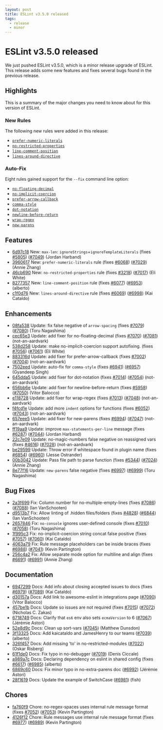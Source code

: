 ```yaml
---
layout: post
title: ESLint v3.5.0 released
tags:
  - release
  - minor
---
```

# ESLint v3.5.0 released

We just pushed ESLint v3.5.0, which is a minor release upgrade of ESLint. This release adds some new features and fixes several bugs found in the previous release.

## Highlights

This is a summary of the major changes you need to know about for this version of ESLint.

### New Rules

The following new rules were added in this release:

* [`prefer-numeric-literals`](https://eslint.org/docs/rules/prefer-numeric-literals)
* [`no-restricted-properties`](https://eslint.org/docs/rules/no-restricted-properties)
* [`line-comment-position`](https://eslint.org/docs/rules/line-comment-position)
* [`lines-around-directive`](https://eslint.org/docs/rules/lines-around-directive)

### Auto-Fix

Eight rules gained support for the `--fix` command line option:

* [`no-floating-decimal`](https://eslint.org/docs/rules/no-floating-decimal)
* [`no-implicit-coercion`](https://eslint.org/docs/rules/no-implicit-coercion)
* [`prefer-arrow-callback`](https://eslint.org/docs/rules/prefer-arrow-callback)
* [`comma-style`](https://eslint.org/docs/rules/comma-style)
* [`dot-notation`](https://eslint.org/docs/rules/dot-notation)
* [`newline-before-return`](https://eslint.org/docs/rules/newline-before-return)
* [`wrap-regex`](https://eslint.org/docs/rules/wrap-regex)
* [`new-parens`](https://eslint.org/docs/rules/new-parens)


## Features


* [6d97c18](https://github.com/eslint/eslint/commit/6d97c18) New: `max-len`: `ignoreStrings`+`ignoreTemplateLiterals` (fixes [#5805](https://github.com/eslint/eslint/issues/5805)) ([#7049](https://github.com/eslint/eslint/issues/7049)) (Jordan Harband)
* [3960617](https://github.com/eslint/eslint/commit/3960617) New: `prefer-numeric-literals` rule (fixes [#6068](https://github.com/eslint/eslint/issues/6068)) ([#7029](https://github.com/eslint/eslint/issues/7029)) (Annie Zhang)
* [46cb690](https://github.com/eslint/eslint/commit/46cb690) New: `no-restricted-properties` rule (fixes [#3218](https://github.com/eslint/eslint/issues/3218)) ([#7017](https://github.com/eslint/eslint/issues/7017)) (Eli White)
* [8277357](https://github.com/eslint/eslint/commit/8277357) New: `line-comment-position` rule (fixes [#6077](https://github.com/eslint/eslint/issues/6077)) ([#6953](https://github.com/eslint/eslint/issues/6953)) (alberto)
* [c1f0d76](https://github.com/eslint/eslint/commit/c1f0d76) New: `lines-around-directive` rule (fixes [#6069](https://github.com/eslint/eslint/issues/6069)) ([#6998](https://github.com/eslint/eslint/issues/6998)) (Kai Cataldo)




## Enhancements


* [08fa538](https://github.com/eslint/eslint/commit/08fa538) Update: fix false negative of `arrow-spacing` (fixes [#7079](https://github.com/eslint/eslint/issues/7079)) ([#7080](https://github.com/eslint/eslint/issues/7080)) (Toru Nagashima)
* [cec65e3](https://github.com/eslint/eslint/commit/cec65e3) Update: add fixer for no-floating-decimal (fixes [#7070](https://github.com/eslint/eslint/issues/7070)) ([#7081](https://github.com/eslint/eslint/issues/7081)) (not-an-aardvark)
* [538d258](https://github.com/eslint/eslint/commit/538d258) Update: make no-implicit-coercion support autofixing. (fixes [#7056](https://github.com/eslint/eslint/issues/7056)) ([#7061](https://github.com/eslint/eslint/issues/7061)) (Eli White)
* [883316d](https://github.com/eslint/eslint/commit/883316d) Update: add fixer for prefer-arrow-callback (fixes [#7002](https://github.com/eslint/eslint/issues/7002)) ([#7004](https://github.com/eslint/eslint/issues/7004)) (not-an-aardvark)
* [7502eed](https://github.com/eslint/eslint/commit/7502eed) Update: auto-fix for `comma-style` (fixes [#6941](https://github.com/eslint/eslint/issues/6941)) ([#6957](https://github.com/eslint/eslint/issues/6957)) (Gyandeep Singh)
* [645dda5](https://github.com/eslint/eslint/commit/645dda5) Update: add fixer for dot-notation (fixes [#7014](https://github.com/eslint/eslint/issues/7014)) ([#7054](https://github.com/eslint/eslint/issues/7054)) (not-an-aardvark)
* [656bb6e](https://github.com/eslint/eslint/commit/656bb6e) Update: add fixer for newline-before-return (fixes [#5958](https://github.com/eslint/eslint/issues/5958)) ([#7050](https://github.com/eslint/eslint/issues/7050)) (Vitor Balocco)
* [e118728](https://github.com/eslint/eslint/commit/e118728) Update: add fixer for wrap-regex (fixes [#7013](https://github.com/eslint/eslint/issues/7013)) ([#7048](https://github.com/eslint/eslint/issues/7048)) (not-an-aardvark)
* [f4fcd1e](https://github.com/eslint/eslint/commit/f4fcd1e) Update: add more `indent` options for functions (fixes [#6052](https://github.com/eslint/eslint/issues/6052)) ([#7043](https://github.com/eslint/eslint/issues/7043)) (not-an-aardvark)
* [657eee5](https://github.com/eslint/eslint/commit/657eee5) Update: add fixer for new-parens (fixes [#6994](https://github.com/eslint/eslint/issues/6994)) ([#7047](https://github.com/eslint/eslint/issues/7047)) (not-an-aardvark)
* [ff19aa9](https://github.com/eslint/eslint/commit/ff19aa9) Update: improve `max-statements-per-line` message (fixes [#6287](https://github.com/eslint/eslint/issues/6287)) ([#7044](https://github.com/eslint/eslint/issues/7044)) (Jordan Harband)
* [22c7e09](https://github.com/eslint/eslint/commit/22c7e09) Update: no-magic-numbers false negative on reassigned vars (fixes [#4616](https://github.com/eslint/eslint/issues/4616)) ([#7028](https://github.com/eslint/eslint/issues/7028)) (not-an-aardvark)
* [be29599](https://github.com/eslint/eslint/commit/be29599) Update: Throw error if whitespace found in plugin name (fixes [#6854](https://github.com/eslint/eslint/issues/6854)) ([#6960](https://github.com/eslint/eslint/issues/6960)) (Jesse Ostrander)
* [00b3042](https://github.com/eslint/eslint/commit/00b3042) Update: Pass file path to parse function (fixes [#5344](https://github.com/eslint/eslint/issues/5344)) ([#7024](https://github.com/eslint/eslint/issues/7024)) (Annie Zhang)
* [8e77f16](https://github.com/eslint/eslint/commit/8e77f16) Update: `new-parens` false negative (fixes [#6997](https://github.com/eslint/eslint/issues/6997)) ([#6999](https://github.com/eslint/eslint/issues/6999)) (Toru Nagashima)




## Bug Fixes


* [2a3f699](https://github.com/eslint/eslint/commit/2a3f699) Fix: Column number for no-multiple-empty-lines (fixes [#7086](https://github.com/eslint/eslint/issues/7086)) ([#7088](https://github.com/eslint/eslint/issues/7088)) (Ian VanSchooten)
* [d9513b7](https://github.com/eslint/eslint/commit/d9513b7) Fix: Allow linting of .hidden files/folders (fixes [#4828](https://github.com/eslint/eslint/issues/4828)) ([#6844](https://github.com/eslint/eslint/issues/6844)) (Ian VanSchooten)
* [2657846](https://github.com/eslint/eslint/commit/2657846) Fix: `no-console` ignores user-defined console (fixes [#7010](https://github.com/eslint/eslint/issues/7010)) ([#7058](https://github.com/eslint/eslint/issues/7058)) (Toru Nagashima)
* [1f995c3](https://github.com/eslint/eslint/commit/1f995c3) Fix: no-implicit-coercion string concat false positive (fixes [#7057](https://github.com/eslint/eslint/issues/7057)) ([#7060](https://github.com/eslint/eslint/issues/7060)) (Kai Cataldo)
* [4063a79](https://github.com/eslint/eslint/commit/4063a79) Fix: Rule message placeholders can be inside braces (fixes [#6988](https://github.com/eslint/eslint/issues/6988)) ([#7041](https://github.com/eslint/eslint/issues/7041)) (Kevin Partington)
* [256c4a2](https://github.com/eslint/eslint/commit/256c4a2) Fix: Allow separate mode option for multiline and align (fixes [#6691](https://github.com/eslint/eslint/issues/6691)) ([#6991](https://github.com/eslint/eslint/issues/6991)) (Annie Zhang)




## Documentation


* [6947299](https://github.com/eslint/eslint/commit/6947299) Docs: Add info about closing accepted issues to docs (fixes [#6979](https://github.com/eslint/eslint/issues/6979)) ([#7089](https://github.com/eslint/eslint/issues/7089)) (Kai Cataldo)
* [d30157a](https://github.com/eslint/eslint/commit/d30157a) Docs: Add link to awesome-eslint in integrations page ([#7090](https://github.com/eslint/eslint/issues/7090)) (Vitor Balocco)
* [457be1b](https://github.com/eslint/eslint/commit/457be1b) Docs: Update so issues are not required (fixes [#7015](https://github.com/eslint/eslint/issues/7015)) ([#7072](https://github.com/eslint/eslint/issues/7072)) (Nicholas C. Zakas)
* [6718749](https://github.com/eslint/eslint/commit/6718749) Docs: Clarify that `es6` env also sets `ecmaVersion` to 6 ([#7067](https://github.com/eslint/eslint/issues/7067)) (Jérémie Astori)
* [52e8d9c](https://github.com/eslint/eslint/commit/52e8d9c) Docs: Clean up sort-vars ([#7045](https://github.com/eslint/eslint/issues/7045)) (Matthew Dunsdon)
* [3f13325](https://github.com/eslint/eslint/commit/3f13325) Docs: Add kaicataldo and JamesHenry to our teams ([#7039](https://github.com/eslint/eslint/issues/7039)) (alberto)
* [326f457](https://github.com/eslint/eslint/commit/326f457) Docs: Add missing 'to' in no-restricted-modules ([#7022](https://github.com/eslint/eslint/issues/7022)) (Oskar Risberg)
* [61f1de0](https://github.com/eslint/eslint/commit/61f1de0) Docs: Fix typo in no-debugger ([#7019](https://github.com/eslint/eslint/issues/7019)) (Denis Ciccale)
* [a989a7c](https://github.com/eslint/eslint/commit/a989a7c) Docs: Declaring dependency on eslint in shared config (fixes [#6617](https://github.com/eslint/eslint/issues/6617)) ([#6985](https://github.com/eslint/eslint/issues/6985)) (alberto)
* [6869c60](https://github.com/eslint/eslint/commit/6869c60) Docs: Fix minor typo in no-extra-parens doc ([#6992](https://github.com/eslint/eslint/issues/6992)) (Jérémie Astori)
* [28f1619](https://github.com/eslint/eslint/commit/28f1619) Docs: Update the example of SwitchCase ([#6981](https://github.com/eslint/eslint/issues/6981)) (fish)








## Chores


* [fa760f9](https://github.com/eslint/eslint/commit/fa760f9) Chore: no-regex-spaces uses internal rule message format (fixes [#7052](https://github.com/eslint/eslint/issues/7052)) ([#7053](https://github.com/eslint/eslint/issues/7053)) (Kevin Partington)
* [4126f12](https://github.com/eslint/eslint/commit/4126f12) Chore: Rule messages use internal rule message format (fixes [#6977](https://github.com/eslint/eslint/issues/6977)) ([#6989](https://github.com/eslint/eslint/issues/6989)) (Kevin Partington)
